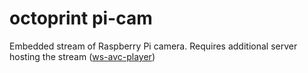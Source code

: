 # octoprint pi-cam

Embedded stream of Raspberry Pi camera. Requires additional server hosting the stream ([ws-avc-player](https://github.com/matijagaspar/ws-avc-player))
